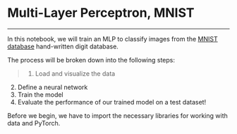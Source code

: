# Multi-Layer Perceptron, MNIST
---
In this notebook, we will train an MLP to classify images from the [MNIST database](http://yann.lecun.com/exdb/mnist/) hand-written digit database.

The process will be broken down into the following steps:
>1. Load and visualize the data
2. Define a neural network
3. Train the model
4. Evaluate the performance of our trained model on a test dataset!

Before we begin, we have to import the necessary libraries for working with data and PyTorch.
